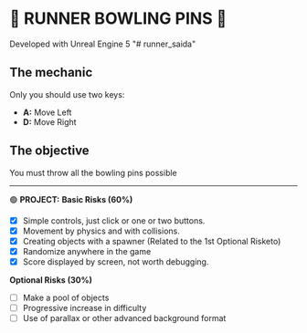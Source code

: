 # 🎳 RUNNER BOWLING PINS 🎳

Developed with Unreal Engine 5 "# runner_saida"

## The mechanic

Only you should use two keys:
- **A:** Move Left
- **D:** Move Right

## The objective
You must throw all the bowling pins possible 

-----------------------------------------------------------------------------------
🟢 **PROJECT:**
**Basic Risks (60%)**
- [x] Simple controls, just click or one or two buttons.
- [x] Movement by physics and with collisions.
- [x] Creating objects with a spawner (Related to the 1st Optional Risketo)
- [x] Randomize anywhere in the game
- [x] Score displayed by screen, not worth debugging.

**Optional Risks (30%)**
- [ ] Make a pool of objects
- [ ] Progressive increase in difficulty
- [ ] Use of parallax or other advanced background format
